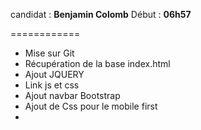 candidat : **Benjamin Colomb** 
Début : **06h57**

============


- Mise sur Git
- Récupération de la base index.html
- Ajout JQUERY
- Link js et css
- Ajout navbar Bootstrap
- Ajout de Css pour le mobile first
- 